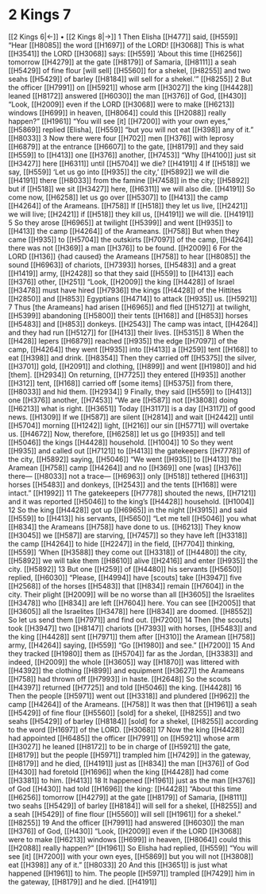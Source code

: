 # 2 Kings 7
[[2 Kings 6|←]] • [[2 Kings 8|→]]
1 Then Elisha [[H477]] said, [[H559]] “Hear [[H8085]] the word [[H1697]] of the LORD! [[H3068]] This is what [[H3541]] the LORD [[H3068]] says: [[H559]] ‘About this time [[H6256]] tomorrow [[H4279]] at the gate [[H8179]] of Samaria, [[H8111]] a seah [[H5429]] of fine flour [will sell] [[H5560]] for a shekel, [[H8255]] and two seahs [[H5429]] of barley [[H8184]] will sell for a shekel.’” [[H8255]] 
2 But the officer [[H7991]] on [[H5921]] whose arm [[H3027]] the king [[H4428]] leaned [[H8172]] answered [[H6030]] the man [[H376]] of God, [[H430]] “Look, [[H2009]] even if the LORD [[H3068]] were to make [[H6213]] windows [[H699]] in heaven, [[H8064]] could this [[H2088]] really happen?” [[H1961]] “You will see [it] [[H7200]] with your own eyes,” [[H5869]] replied [Elisha], [[H559]] “but you will not eat [[H398]] any of it.” [[H8033]] 
3 Now there were four [[H702]] men [[H376]] with leprosy [[H6879]] at the entrance [[H6607]] to the gate, [[H8179]] and they said [[H559]] to [[H413]] one [[H376]] another, [[H7453]] “Why [[H4100]] just sit [[H3427]] here [[H6311]] until [[H5704]] we die? [[H4191]] 
4 If [[H518]] we say, [[H559]] ‘Let us go into [[H935]] the city,’ [[H5892]] we will die [[H4191]] there [[H8033]] from the famine [[H7458]] in the city; [[H5892]] but if [[H518]] we sit [[H3427]] here, [[H6311]] we will also die. [[H4191]] So come now, [[H6258]] let us go over [[H5307]] to [[H413]] the camp [[H4264]] of the Arameans. [[H758]] If [[H518]] they let us live, [[H2421]] we will live; [[H2421]] if [[H518]] they kill us, [[H4191]] we will die. [[H4191]] 
5 So they arose [[H6965]] at twilight [[H5399]] and went [[H935]] to [[H413]] the camp [[H4264]] of the Arameans. [[H758]] But when they came [[H935]] to [[H5704]] the outskirts [[H7097]] of the camp, [[H4264]] there was not [[H369]] a man [[H376]] to be found. [[H2009]] 
6 For the LORD [[H136]] {had caused} the Arameans [[H758]] to hear [[H8085]] the sound [[H6963]] of chariots, [[H7393]] horses, [[H5483]] and a great [[H1419]] army, [[H2428]] so that they said [[H559]] to [[H413]] each [[H376]] other, [[H251]] “Look, [[H2009]] the king [[H4428]] of Israel [[H3478]] must have hired [[H7936]] the kings [[H4428]] of the Hittites [[H2850]] and [[H853]] Egyptians [[H4714]] to attack [[H935]] us. [[H5921]] 
7 Thus [the Arameans] had arisen [[H6965]] and fled [[H5127]] at twilight, [[H5399]] abandoning [[H5800]] their tents [[H168]] and [[H853]] horses [[H5483]] and [[H853]] donkeys. [[H2543]] The camp was intact, [[H4264]] and they had run [[H5127]] for [[H413]] their lives. [[H5315]] 
8 When the [[H428]] lepers [[H6879]] reached [[H935]] the edge [[H7097]] of the camp, [[H4264]] they went [[H935]] into [[H413]] a [[H259]] tent [[H168]] to eat [[H398]] and drink. [[H8354]] Then they carried off [[H5375]] the silver, [[H3701]] gold, [[H2091]] and clothing, [[H899]] and went [[H1980]] and hid [them]. [[H2934]] On returning, [[H7725]] they entered [[H935]] another [[H312]] tent, [[H168]] carried off [some items] [[H5375]] from there, [[H8033]] and hid them. [[H2934]] 
9 Finally, they said [[H559]] to [[H413]] one [[H376]] another, [[H7453]] “We are [[H587]] not [[H3808]] doing [[H6213]] what is right. [[H3651]] Today [[H3117]] is a day [[H3117]] of good news. [[H1309]] If we [[H587]] are silent [[H2814]] and wait [[H2442]] until [[H5704]] morning [[H1242]] light, [[H216]] our sin [[H5771]] will overtake us. [[H4672]] Now, therefore, [[H6258]] let us go [[H935]] and tell [[H5046]] the kings [[H4428]] household. [[H1004]] 
10 So they went [[H935]] and called out [[H7121]] to [[H413]] the gatekeepers [[H7778]] of the city, [[H5892]] saying, [[H5046]] “We went [[H935]] to [[H413]] the Aramean [[H758]] camp [[H4264]] and no [[H369]] one [was] [[H376]] there— [[H8033]] not a trace— [[H6963]] only [[H518]] tethered [[H631]] horses [[H5483]] and donkeys, [[H2543]] and the tents [[H168]] were intact.” [[H1992]] 
11 The gatekeepers [[H7778]] shouted the news, [[H7121]] and it was reported [[H5046]] to the king’s [[H4428]] household. [[H1004]] 
12 So the king [[H4428]] got up [[H6965]] in the night [[H3915]] and said [[H559]] to [[H413]] his servants, [[H5650]] “Let me tell [[H5046]] you  what [[H834]] the Arameans [[H758]] have done to us. [[H6213]] They know [[H3045]] we [[H587]] are starving, [[H7457]] so they have left [[H3318]] the camp [[H4264]] to hide [[H2247]] in the field, [[H7704]] thinking, [[H559]] ‘When [[H3588]] they come out [[H3318]] of [[H4480]] the city, [[H5892]] we will take them [[H8610]] alive [[H2416]] and enter [[H935]] the city. [[H5892]] 
13 But one [[H259]] of [[H4480]] his servants [[H5650]] replied, [[H6030]] “Please, [[H4994]] have [scouts] take [[H3947]] five [[H2568]] of the horses [[H5483]] that [[H834]] remain [[H7604]] in the city.  Their plight [[H2009]] will be no worse than all [[H3605]] the Israelites [[H3478]] who [[H834]] are left [[H7604]] here.  You can see [[H2005]] that [[H3605]] all the Israelites [[H3478]] here [[H834]] are doomed. [[H8552]] So let us send them [[H7971]] and find out. [[H7200]] 
14 Then [the scouts] took [[H3947]] two [[H8147]] chariots [[H7393]] with horses, [[H5483]] and the king [[H4428]] sent [[H7971]] them after [[H310]] the Aramean [[H758]] army, [[H4264]] saying, [[H559]] “Go [[H1980]] and see.” [[H7200]] 
15 And they tracked [[H1980]] them as [[H5704]] far as the Jordan, [[H3383]] and indeed, [[H2009]] the whole [[H3605]] way [[H1870]] was littered with [[H4392]] the clothing [[H899]] and equipment [[H3627]] the Arameans [[H758]] had thrown off [[H7993]] in haste. [[H2648]] So the scouts [[H4397]] returned [[H7725]] and told [[H5046]] the king. [[H4428]] 
16 Then the people [[H5971]] went out [[H3318]] and plundered [[H962]] the camp [[H4264]] of the Arameans. [[H758]] It was then that [[H1961]] a seah [[H5429]] of fine flour [[H5560]] [sold] for a shekel, [[H8255]] and two seahs [[H5429]] of barley [[H8184]] [sold] for a shekel, [[H8255]] according to the word [[H1697]] of the LORD. [[H3068]] 
17 Now the king [[H4428]] had appointed [[H6485]] the officer [[H7991]] on [[H5921]] whose arm [[H3027]] he leaned [[H8172]] to be in charge of [[H5921]] the gate, [[H8179]] but the people [[H5971]] trampled him [[H7429]] in the gateway, [[H8179]] and he died, [[H4191]] just as [[H834]] the man [[H376]] of God [[H430]] had foretold [[H1696]] when the king [[H4428]] had come [[H3381]] to him. [[H413]] 
18 It happened [[H1961]] just as the man [[H376]] of God [[H430]] had told [[H1696]] the king: [[H4428]] “About this time [[H6256]] tomorrow [[H4279]] at the gate [[H8179]] of Samaria, [[H8111]] two seahs [[H5429]] of barley [[H8184]] will sell for a shekel, [[H8255]] and a seah [[H5429]] of fine flour [[H5560]] will sell [[H1961]] for a shekel.” [[H8255]] 
19 And the officer [[H7991]] had answered [[H6030]] the man [[H376]] of God, [[H430]] “Look, [[H2009]] even if the LORD [[H3068]] were to make [[H6213]] windows [[H699]] in heaven, [[H8064]] could this [[H2088]] really happen?” [[H1961]] So Elisha had replied, [[H559]] “You will see [it] [[H7200]] with your own eyes, [[H5869]] but you will not [[H3808]] eat [[H398]] any of it.” [[H8033]] 
20 And this [[H3651]] is just what happened [[H1961]] to him.  The people [[H5971]] trampled [[H7429]] him in the gateway, [[H8179]] and he died. [[H4191]] 
